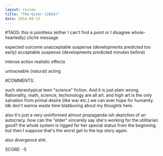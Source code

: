 ```yaml
---
layout: review
title: "The-Giver-(2014)"
date: 2014-09-13
---
```


#TAGS:
this is pointless (either I can't find a point or I disagree whole-heartedly)
cliché message

expected outcome
unacceptable suspense (developments predicted too early)
acceptable suspense (developments predicted minutes before)

intense action
realistic effects

untraceable (natural) acting

#COMMENTS:

such stereotypical teen "science" fiction. And it is just plain wrong. Rationality, math, science, techonology are all art. and high art is the only salvation from primal desire (like war etc.) we can ever hope for humanity. Idk don't wanna waste time blabburing about my thoughts here.

also it's just a very uninformed almost propaganda-ish depiction of an autocracy. how can the "elder" sincerely say she's working for the utilitarian good? the whole system is rigged for her special status from the beginning. but then I suppose that's the worst get to the top story again.

also divergence shit.





SCORE:
-5
